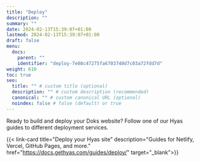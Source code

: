 ```yaml
---
title: "Deploy"
description: ""
summary: ""
date: 2024-02-13T15:39:07+01:00
lastmod: 2024-02-13T15:39:07+01:00
draft: false
menu:
  docs:
    parent: ""
    identifier: "deploy-7e08c47275fa6703740d7c03a72fdd7d"
weight: 610
toc: true
seo:
  title: "" # custom title (optional)
  description: "" # custom description (recommended)
  canonical: "" # custom canonical URL (optional)
  noindex: false # false (default) or true
---
```


Ready to build and deploy your Doks website? Follow one of our Hyas guides to different deployment services.

{{< link-card title="Deploy your Hyas site" description="Guides for Netlify, Vercel, GitHub Pages, and more." href="https://docs.gethyas.com/guides/deploy/" target="_blank">}}
